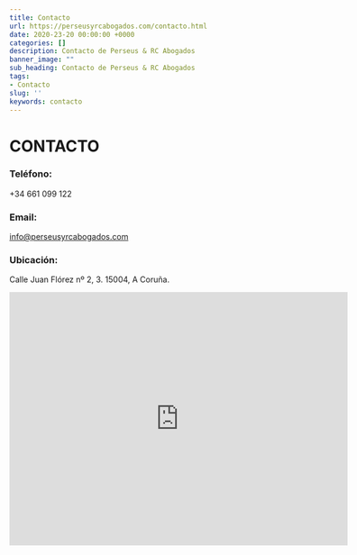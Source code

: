 ```yaml
---
title: Contacto
url: https://perseusyrcabogados.com/contacto.html
date: 2020-23-20 00:00:00 +0000
categories: []
description: Contacto de Perseus & RC Abogados
banner_image: ""
sub_heading: Contacto de Perseus & RC Abogados
tags:
- Contacto
slug: ''
keywords: contacto
---
```


# CONTACTO

### Teléfono:
+34 661 099 122

### Email:
info@perseusyrcabogados.com

### Ubicación:
Calle Juan Flórez nº 2, 3. 
15004, A Coruña.

<iframe src="https://www.google.com/maps/embed?pb=!1m14!1m8!1m3!1d11601.947350680402!2d-8.4088889!3d43.3668436!3m2!1i1024!2i768!4f13.1!3m3!1m2!1s0x0%3A0x7d05398ba94ca36f!2sPerseus%20y%20RC%20Abogados!5e0!3m2!1ses!2ses!4v1593082704265!5m2!1ses!2ses" title="Mapa Despacho Perseus y RC Abogados" alt="Mapa Despacho Perseus y RC Abogados" width="600" height="450" style="border:0;" allowfullscreen="" aria-hidden="false" tabindex="0"></iframe>
